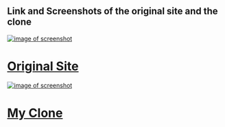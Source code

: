 ## Link and Screenshots of the original site and the clone

<a href="https://www.butterfly.tt/">
<img src="./src/assets/original_site" alt="image of screenshot">
  <h1>Original Site</h1>
</a>
<a href="https://www.butterfly.tt/">
<img src="./src/assets/original_site" alt="image of screenshot">
  <h1>My Clone</h1>
</a>
